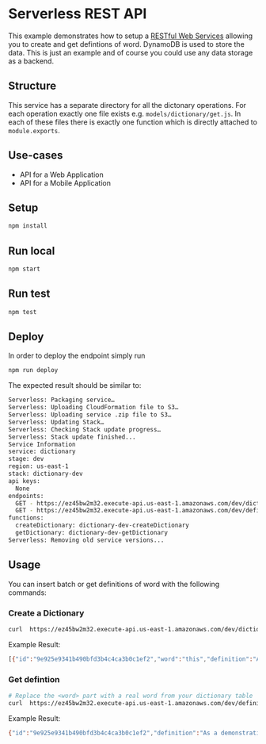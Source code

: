 # Serverless REST API

This example demonstrates how to setup a [RESTful Web Services](https://en.wikipedia.org/wiki/Representational_state_transfer#Applied_to_web_services) allowing you to create and get defintions of word. DynamoDB is used to store the data. This is just an example and of course you could use any data storage as a backend.

## Structure

This service has a separate directory for all the dictonary operations. For each operation exactly one file exists e.g. `models/dictionary/get.js`. In each of these files there is exactly one function which is directly attached to `module.exports`.

## Use-cases

- API for a Web Application
- API for a Mobile Application

## Setup

```bash
npm install
```

## Run local

```bash
npm start
```

## Run test

```bash
npm test
```

## Deploy

In order to deploy the endpoint simply run

```bash
npm run deploy
```
The expected result should be similar to:

```bash
Serverless: Packaging service…
Serverless: Uploading CloudFormation file to S3…
Serverless: Uploading service .zip file to S3…
Serverless: Updating Stack…
Serverless: Checking Stack update progress…
Serverless: Stack update finished...
Service Information
service: dictionary
stage: dev
region: us-east-1
stack: dictionary-dev
api keys:
  None
endpoints:
  GET - https://ez45bw2m32.execute-api.us-east-1.amazonaws.com/dev/dictionary
  GET - https://ez45bw2m32.execute-api.us-east-1.amazonaws.com/dev/definition
functions:
  createDictionary: dictionary-dev-createDictionary
  getDictionary: dictionary-dev-getDictionary
Serverless: Removing old service versions...
```

## Usage

You can insert batch or get definitions of word with the following commands:

### Create a Dictionary

```bash
curl  https://ez45bw2m32.execute-api.us-east-1.amazonaws.com/dev/dictionary
```

Example Result:

```bash
[{"id":"9e925e9341b490bfd3b4c4ca3b0c1ef2","word":"this","definition":"As a demonstrative pronoun, this denotes something that is present or near in place or time, or something just mentioned, or that is just about to be mentioned."}]
```

### Get defintion

```bash
# Replace the <word> part with a real word from your dictionary table
curl  https://ez45bw2m32.execute-api.us-east-1.amazonaws.com/dev/definition?word=<word>
```

Example Result:

```bash
{"id":"9e925e9341b490bfd3b4c4ca3b0c1ef2","definition":"As a demonstrative pronoun, this denotes something that is present or near in place or time, or something just mentioned, or that is just about to be mentioned.","word":"this"}%
```
